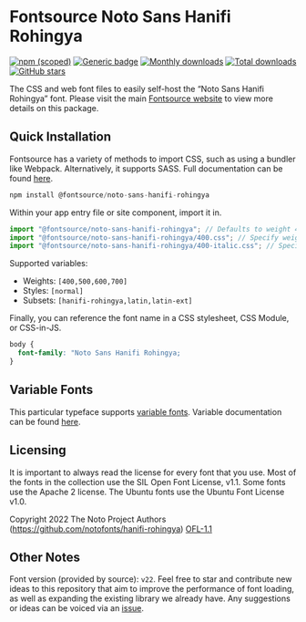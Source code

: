 # Fontsource Noto Sans Hanifi Rohingya

[![npm (scoped)](https://img.shields.io/npm/v/@fontsource/noto-sans-hanifi-rohingya?color=brightgreen)](https://www.npmjs.com/package/@fontsource/noto-sans-hanifi-rohingya) [![Generic badge](https://img.shields.io/badge/fontsource-passing-brightgreen)](https://github.com/fontsource/fontsource) [![Monthly downloads](https://badgen.net/npm/dm/@fontsource/noto-sans-hanifi-rohingya)](https://github.com/fontsource/fontsource) [![Total downloads](https://badgen.net/npm/dt/@fontsource/noto-sans-hanifi-rohingya)](https://github.com/fontsource/fontsource) [![GitHub stars](https://img.shields.io/github/stars/fontsource/fontsource.svg?style=social&label=Star)](https://github.com/fontsource/fontsource/stargazers)

The CSS and web font files to easily self-host the “Noto Sans Hanifi Rohingya” font. Please visit the main [Fontsource website](https://fontsource.org/fonts/noto-sans-hanifi-rohingya) to view more details on this package.

## Quick Installation

Fontsource has a variety of methods to import CSS, such as using a bundler like Webpack. Alternatively, it supports SASS. Full documentation can be found [here](https://fontsource.org/docs/introduction).

```javascript
npm install @fontsource/noto-sans-hanifi-rohingya
```

Within your app entry file or site component, import it in.

```javascript
import "@fontsource/noto-sans-hanifi-rohingya"; // Defaults to weight 400
import "@fontsource/noto-sans-hanifi-rohingya/400.css"; // Specify weight
import "@fontsource/noto-sans-hanifi-rohingya/400-italic.css"; // Specify weight and style

```

Supported variables:
- Weights: `[400,500,600,700]`
- Styles: `[normal]`
- Subsets: `[hanifi-rohingya,latin,latin-ext]`

Finally, you can reference the font name in a CSS stylesheet, CSS Module, or CSS-in-JS.

```css
body {
  font-family: "Noto Sans Hanifi Rohingya;
}
```

## Variable Fonts

This particular typeface supports [variable fonts](https://developer.mozilla.org/en-US/docs/Web/CSS/CSS_Fonts/Variable_Fonts_Guide).
Variable documentation can be found [here](https://fontsource.org/docs/variable-fonts).

## Licensing
It is important to always read the license for every font that you use.
Most of the fonts in the collection use the SIL Open Font License, v1.1. Some fonts use the Apache 2 license. The Ubuntu fonts use the Ubuntu Font License v1.0.

Copyright 2022 The Noto Project Authors (https://github.com/notofonts/hanifi-rohingya)
[OFL-1.1](http://scripts.sil.org/OFL)

## Other Notes
Font version (provided by source): `v22`.
Feel free to star and contribute new ideas to this repository that aim to improve the performance of font loading, as well as expanding the existing library we already have. Any suggestions or ideas can be voiced via an [issue](https://github.com/fontsource/fontsource/issues).